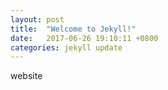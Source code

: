 ```yaml
---
layout: post
title:  "Welcome to Jekyll!"
date:   2017-06-26 19:10:11 +0800
categories: jekyll update
---
```

website
